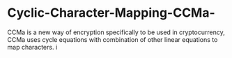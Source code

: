 # Cyclic-Character-Mapping-CCMa-
CCMa is a new way of encryption specifically to be used in cryptocurrency, CCMa uses cycle equations with combination of other linear equations to map characters. i 
